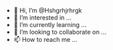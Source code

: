 - 👋 Hi, I’m @Hshgrhjrhrgk
- 👀 I’m interested in ...
- 🌱 I’m currently learning ...
- 💞️ I’m looking to collaborate on ...
- 📫 How to reach me ...

<!---
Hshgrhjrhrgk/Hshgrhjrhrgk is a ✨ special ✨ repository because its `README.md` (this file) appears on your GitHub profile.
You can click the Preview link to take a look at your changes.
--->
